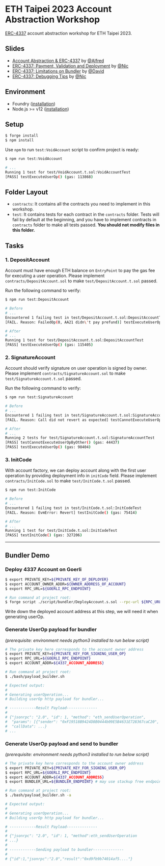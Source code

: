 # ETH Taipei 2023 Account Abstraction Workshop

[ERC-4337](https://eips.ethereum.org/EIPS/eip-4337) account abstraction workshop for ETH Taipei 2023.

## Slides

-   [Account Abstraction & ERC-4337](https://www.canva.com/design/DAFf5HAyHdA/aE72J5rZKlbPKoF1rIpWbQ/edit) by [@Alfred](https://github.com/ChiHaoLu)
-   [ERC-4337: Payment, Validation and Deployment](https://docs.google.com/presentation/d/1EF2JaSPBi3qqT6dEGge0xcAsEjSI50jXylkxEorFuso/edit?usp=sharing) by [@Nic](https://github.com/NIC619)
-   [ERC-4337: Limitations on Bundler](https://docs.google.com/presentation/d/1776RAo1QUwsU9pjbQW3t0IFyW7HorNCDTy9GDWkApFk/edit?usp=sharing) by [@David](https://github.com/108356037)
-   [ERC-4337: Debugging Tips](https://docs.google.com/presentation/d/1aGIUsOETs3nvb_Et_Q2CTmuQDpN0d_M0iXx6ovnGVWw/edit?usp=sharing) by [@Nic](https://github.com/NIC619)

## Environment

-   Foundry ([installation](https://book.getfoundry.sh/getting-started/installation))
-   Node.js >= v12 ([installation](https://nodejs.org/en))

## Setup

```bash
$ forge install
$ npm install
```

Use `npm` to run `test:VoidAccount` script to confirm project is ready:

```bash
$ npm run test:VoidAccount

# ...
Running 1 test for test/VoidAccount.t.sol:VoidAccountTest
[PASS] testExecuteUserOp() (gas: 113868)
```

## Folder Layout

-   `contracts`: It contains all the contracts you need to implement in this workshop.
-   `test`: It contains tests for each contract in the `contracts` folder. Tests will fail by default at the beginning, and you have to implement contracts in `contracts` folder to make all tests passed. **You should not modify files in this folder.**

## Tasks

### 1. DepositAccount

Account must have enough ETH balance on `EntryPoint` to pay the gas fee for executing a user operation. Please implement `contracts/DepositAccount.sol` to make `test/DepositAccount.t.sol` passed.

Run the following command to verify:

```bash
$ npm run test:DepositAccount

# Before
# ...
Encountered 1 failing test in test/DepositAccount.t.sol:DepositAccountTest
[FAIL. Reason: FailedOp(0, AA21 didn\'t pay prefund)] testExecuteUserOp() (gas: 32753)

# After
# ...
Running 1 test for test/DepositAccount.t.sol:DepositAccountTest
[PASS] testExecuteUserOp() (gas: 115405)
```

### 2. SignatureAccount

Account should verify signature on user operation is signed by owner. Please implement `contracts/SignatureAccount.sol` to make `test/SignatureAccount.t.sol` passed.

Run the following command to verify:

```bash
$ npm run test:SignatureAccount

# Before
# ...
Encountered 1 failing test in test/SignatureAccount.t.sol:SignatureAccountTest
[FAIL. Reason: Call did not revert as expected] testCannotExecuteUserOpSignedByOther() (gas: 88380)

# After
# ...
Running 2 tests for test/SignatureAccount.t.sol:SignatureAccountTest
[PASS] testCannotExecuteUserOpByOther() (gas: 44437)
[PASS] testExecuteUserOp() (gas: 98404)
```

### 3. InitCode

With account factory, we can deploy account along with the first user operation by providing deployment info in `initCode` field. Please implement `contracts/InitCode.sol` to make `test/InitCode.t.sol` passed.

```bash
$ npm run test:InitCode

# Before
# ...
Encountered 1 failing test in test/InitCode.t.sol:InitCodeTest
[FAIL. Reason: EvmError: Revert] testInitCode() (gas: 75414)

# After
# ...
Running 1 test for test/InitCode.t.sol:InitCodeTest
[PASS] testInitCode() (gas: 327206)
```

---

## Bundler Demo

### Deploy 4337 Account on Goerli

```bash
$ export PRIVATE_KEY=${PRIVATE_KEY_OF_DEPLOYER}
$ export ACCOUNT_OWNER_ADDR=${OWNER_ADDRESS_OF_ACCOUNT}
$ export RPC_URL=${GOERLI_RPC_ENDPOINT}

# Run command at project root:
$ forge script ./script/bundler/DeployAccount.s.sol --rpc-url ${RPC_URL} --broadcast
```

Write down the deployed account address at this step, we will need it when generating userOp.

### Generate UserOp payload for bundler

_(prerequisite: environment needs python3 installed to run below script)_

```bash
# The private key here corresponds to the account owner address
$ export PRIVATE_KEY=${PRIVATE_KEY_FOR_SIGNING_USER_OP}
$ export RPC_URL=${GOERLI_RPC_ENDPOINT}
$ export ACCOUNT_ADDR=${4337_ACCOUNT_ADDRESS}

# Run command at project root:
$ ./bash/payload_builder.sh

# Expected output:
#
# Generating userOperation...
# Building userOp http payload for bundler...

# ------------Result Payload--------------
#
# {"jsonrpc": "2.0", "id": 1, "method": "eth_sendUserOperation",
#  "params": [{"sender": "0xF19518B9424D8B0444b09E5B4631E728367caC20", "nonce": "2", "initCode": "0x",
#  "callData": ...}
# ...
```

### Generate UserOp payload and send to bundler

_(prerequisite: environment needs python3 installed to run below script)_

```bash
# The private key here corresponds to the account owner address
$ export PRIVATE_KEY=${PRIVATE_KEY_FOR_SIGNING_USER_OP}
$ export RPC_URL=${GOERLI_RPC_ENDPOINT}
$ export ACCOUNT_ADDR=${4337_ACCOUNT_ADDRESS}
$ export BUNDLER_URL=${BUNDLER_ENDPOINT} # may use stackup free endpoint here

# Run command at project root:
$ ./bash/payload_builder.sh -a

# Expected output:
#
# Generating userOperation...
# Building userOp http payload for bundler...

# ------------Result Payload--------------
#
# {"jsonrpc": "2.0", "id": 1, "method":eth_sendUserOperation
# ...}
#
# ------------Sending payload to bundler--------------
#
# {"id":1,"jsonrpc":"2.0","result":"0xd9fb9b74014af5...."}
```
